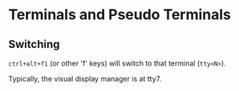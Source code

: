 # Terminals and Pseudo Terminals

## Switching

`ctrl+alt+f1` (or other 'f' keys) will switch to that terminal (`tty<N>`).

Typically, the visual display manager is at tty7.

